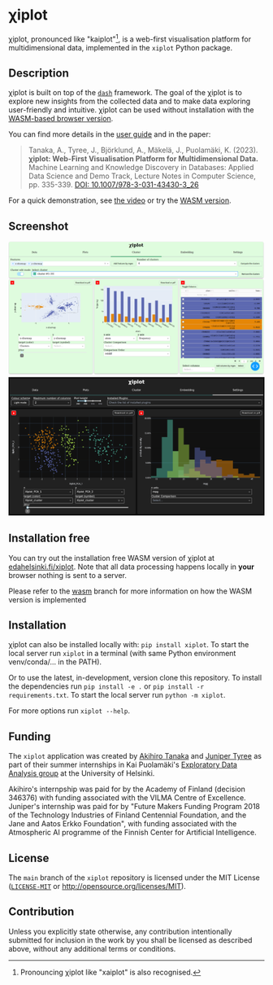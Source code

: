 # &chi;iplot

&chi;iplot, pronounced like "kaiplot"[^1], is a web-first visualisation platform for multidimensional data, implemented in the `xiplot` Python package.

[^1]: Pronouncing &chi;iplot like "xaiplot" is also recognised.

## Description

&chi;iplot is built on top of the [`dash`](https://github.com/plotly/dash) framework. The goal of the &chi;iplot is to explore new insights from the collected data and to make data exploring user-friendly and intuitive.
&chi;iplot can be used without installation with the [WASM-based browser version](https://edahelsinki.fi/xiplot).

You can find more details in the [user guide](docs/README.md) and in the paper:

> Tanaka, A., Tyree, J., Björklund, A., Mäkelä, J., Puolamäki, K. (2023).  
> __&chi;iplot: Web-First Visualisation Platform for Multidimensional Data.__  
> Machine Learning and Knowledge Discovery in Databases: Applied Data Science and Demo Track, Lecture Notes in Computer Science, pp. 335-339. [DOI: 10.1007/978-3-031-43430-3_26](https://doi.org/10.1007/978-3-031-43430-3_26)

For a quick demonstration, see [the video](https://helsinkifi-my.sharepoint.com/:v:/g/personal/tanakaki_ad_helsinki_fi/EcIIGy0bfP5FlW-0Lr4AMEYBbKoyuo6u7px3zu_K5Vk4xw?e=TPGGf8&nav=eyJyZWZlcnJhbEluZm8iOnsicmVmZXJyYWxBcHAiOiJTdHJlYW1XZWJBcHAiLCJyZWZlcnJhbFZpZXciOiJTaGFyZURpYWxvZyIsInJlZmVycmFsQXBwUGxhdGZvcm0iOiJXZWIiLCJyZWZlcnJhbE1vZGUiOiJ2aWV3In19) or try the [WASM version](https://edahelsinki.fi/xiplot).

## Screenshot

![Screenshot of xiplot](docs/images/cluster_by_drawing.png#gh-light-mode-only)
![Screenshot of xiplot](docs/images/dark_mode.png#gh-dark-mode-only)

## Installation free

You can try out the installation free WASM version of &chi;iplot at [edahelsinki.fi/xiplot](https://edahelsinki.fi/xiplot). Note that all data processing happens locally in **your** browser nothing is sent to a server.

Please refer to the [wasm](https://github.com/edahelsinki/xiplot/tree/wasm#readme) branch for more information on how the WASM version is implemented

## Installation

&chi;iplot can also be installed locally with: `pip install xiplot`.
To start the local server run `xiplot` in a terminal (with same Python environment venv/conda/... in the PATH).

Or to use the latest, in-development, version clone this repository.
To install the dependencies run `pip install -e .` or `pip install -r requirements.txt`.
To start the local server run `python -m xiplot`.

For more options run `xiplot --help`.

## Funding

The `xiplot` application was created by [Akihiro Tanaka](https://github.com/TanakaAkihiro) and [Juniper Tyree](https://github.com/juntyr) as part of their summer internships in Kai Puolamäki's [Exploratory Data Analysis group](https://github.com/edahelsinki) at the University of Helsinki.

Akihiro's internpship was paid for by the Academy of Finland (decision 346376) with funding associated with the VILMA Centre of Excellence. Juniper's internship was paid for by "Future Makers Funding Program 2018 of the Technology Industries of Finland Centennial Foundation, and the Jane and Aatos Erkko Foundation", with funding associated with the Atmospheric AI programme of the Finnish Center for Artificial Intelligence.

## License

The `main` branch of the `xiplot` repository is licensed under the MIT License ([`LICENSE-MIT`](LICENSE-MIT) or http://opensource.org/licenses/MIT).

## Contribution

Unless you explicitly state otherwise, any contribution intentionally submitted for inclusion in the work by you shall be licensed as described above, without any additional terms or conditions.
